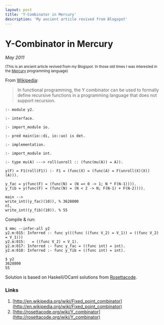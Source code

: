 ```yaml
---
layout: post
title: 'Y-Combinator in Mercury'
description: 'My ancient article revived from Blogspot'
---
```


# Y-Combinator in Mercury

_May 2011_

<sup>(This is an ancient article revived from my Blogspot. In those old times I was interested in the [Mercury](https://en.wikipedia.org/wiki/Mercury_(programming_language)) programming language)</sup>
  
From [Wikipedia](http://en.wikipedia.org/wiki/Fixed_point_combinator):

> In functional programming, the Y combinator can be used to formally define recursive functions in a programming language that does not support recursion.

```mercury
:- module y2.

:- interface.

:- import_module io.

:- pred main(io::di, io::uo) is det.

:- implementation.

:- import_module int.

:- type mu(A) ---> roll(unroll :: (func(mu(A)) = A)).

y(F) = F1(roll(F1)) :- F1 = (func(X) = (func(A) = F(unroll(X)(X))(A))).

y_fac = y(func(F) = (func(N) = (N =< 0 -> 1; N * F(N-1)))).
y_fib = y(func(F) = (func(N) = (N < 2 -> N; F(N-1) + F(N-2)))).

main -->
write_int((y_fac)(10)), % 3628800
nl,
write_int((y_fib)(10)). % 55
```

Compile & run:

```
$ mmc --infer-all y2
y2.m:015: Inferred :- func y(((func ((func V_2) = V_1)) = ((func V_2) = V_1)))
y2.m:015:   = ((func V_2) = V_1).
y2.m:017: Inferred :- func y_fac = ((func int) = int).
y2.m:018: Inferred :- func y_fib = ((func int) = int).

$ y2
3628800
55
```

Solution is based on Haskell/OCaml solutions from [Rosettacode](http://rosettacode.org/wiki/Y_combinator).

### Links

1. [http://en.wikipedia.org/wiki/Fixed_point_combinator](http://en.wikipedia.org/wiki/Fixed_point_combinator)
2. [http://rosettacode.org/wiki/Y_combinator](http://rosettacode.org/wiki/Y_combinator)

